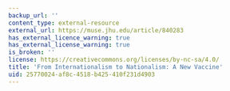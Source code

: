 ```yaml
---
backup_url: ''
content_type: external-resource
external_url: https://muse.jhu.edu/article/840283
has_external_licence_warning: true
has_external_license_warning: true
is_broken: ''
license: https://creativecommons.org/licenses/by-nc-sa/4.0/
title: 'From Internationalism to Nationalism: A New Vaccine'
uid: 25770024-af8c-4518-b425-410f231d4903
---
```


